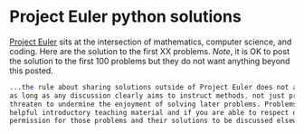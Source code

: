 # Project Euler python solutions
[Project Euler](https://projecteuler.net) sits at the intersection of mathematics, computer science, and coding. Here are the solution to the first XX problems. *Note*, it is OK to post the solution to the first 100 problems but they do not want anything beyond this posted. 


```css
...the rule about sharing solutions outside of Project Euler does not apply to the first one-hundred problems,
as long as any discussion clearly aims to instruct methods, not just provide answers, and does not directly 
threaten to undermine the enjoyment of solving later problems. Problems 1 to 100 provide a wealth of 
helpful introductory teaching material and if you are able to respect our requirements, then we give 
permission for those problems and their solutions to be discussed elsewhere.
```
